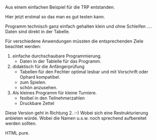 Aus einem einfachen Beispiel für die TRP entstanden. 

Hier jetzt erstmal so das man es gut testen kann.

Programm technisch ganz einfach gehalten klein und ohne Schleifen .... Daten sind direkt in der Tabelle.

Für verschiedene Anwendungen müssten die entsprechenden Ziele beachtet werden:
1. einfache durchschaubare Programmierung. 
   * Daten in der Tablelle für das Programm.
2. didaktisch für die Anfängerprüfung
   * Tabellen für den Fechter optimal lesbar und mit Vorschrift oder Ophard kompatibel.
   * zum Spielen. 
   * schön anzusehen.
3. Als kleines Programm für kleine Turniere. 
   * fexibel in den Teilnehmerzahlen 
   * Druckbare Zettel

Diese Version geht in Richtung 2. :-) Wobei sich eine Restrukturierung anbieten würde. 
Wobei die Namen u.s.w. noch sprechend aufbereitet werden sollten.

HTML pure. 
